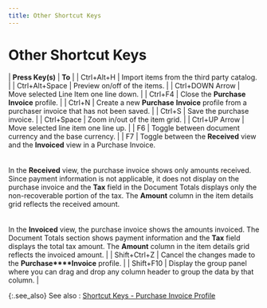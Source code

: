 ```yaml
---
title: Other Shortcut Keys
---
```


# Other Shortcut Keys


| **Press Key(s)** | **To** |
| Ctrl+Alt+H | Import items from the third party catalog. |
| Ctrl+Alt+Space | Preview on/off of the items. |
| Ctrl+DOWN Arrow | Move selected Line Item one line down. |
| Ctrl+F4 | Close the **Purchase** **Invoice** profile. |
| Ctrl+N | Create a new **Purchase** **Invoice** profile from a purchaser invoice  that has not been saved. |
| Ctrl+S | Save the purchase invoice. |
| Ctrl+Space | Zoom in/out of the item grid. |
| Ctrl+UP Arrow | Move selected line item one line up. |
| F6 | Toggle between document currency and the base currency. |
| F7 | Toggle between the **Received**  view and the **Invoiced** view in  a Purchase Invoice.<br/><br/><br/>In the **Received** view, the purchase  invoice shows only amounts received. Since payment information is not  applicable, it does not display on the purchase invoice and the **Tax** field in the Document Totals displays  only the non-recoverable portion of the tax. The **Amount**  column in the item details grid reflects the received amount.<br/><br/><br/>In the **Invoiced** view, the purchase  invoice shows the amounts invoiced. The Document Totals section shows  payment information and the **Tax**  field displays the total tax amount. The **Amount**  column in the item details grid reflects the invoiced amount. |
| Shift+Ctrl+Z | Cancel the changes made to the **Purchase****Invoice** profile. |
| Shift+F10 | Display the group panel where you can drag and drop any column header  to group the data by that column. |



{:.see_also}
See also
: [Shortcut  Keys - Purchase Invoice Profile]({{site.pp_baseurl}}/shortcut-keys/pur-docs/purchase-invoice-profile/shortcut_keys_purchase_invoice_profile_pur.html)

